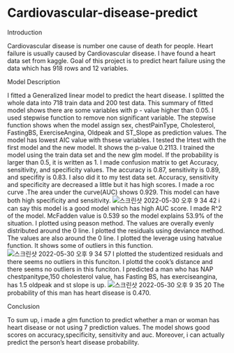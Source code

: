 # Cardiovascular-disease-predict

Introduction

Cardiovascular disease is number one cause of death for people. Heart failure is usually caused by Cardiovascular disease. 
I have found a heart data set from kaggle. Goal of this project is to predict heart failure using the data which has 918 rows and 12 variables.

Model Description

I fitted a Generalized linear model to predict the heart disease. I splitted the whole data into 718 train data and 200 test data.
This summary of fitted model shows there are some variables with p - value higher than 0.05.
I used stepwise function to remove non significant variable. The stepwise function shows when the model assign sex, chestPainType, Cholesterol, 
FastingBS, ExerciseAngina, Oldpeak and ST_Slope as prediction values.
The model has lowest AIC value with thsese variables.
I tested the lrtest with the first model and the new model. It shows the p-value 0.2113.
I trained the model using the train data set and the new glm model. If the probability is larger than 0.5, it is written as 1. 
I made confusion matrix to get Accuracy, sensitivity, and specificity values. The accuracy is 0.87, sensitivity is 0.89, and specifity is 0.83.
I also did it to my test data set. Accuracy, sensitivity and specificity are decreased a little but it has high scores.
I made a roc curve .The area under the curve(AUC) shows 0.929. This model can have both high specificity and sensitivity. 
![스크린샷 2022-05-30 오후 9 34 42](https://user-images.githubusercontent.com/41169144/171075792-a093943a-8969-41c4-86b9-27f928431fde.png)
i can say this model is a good model which has high AUC score.
I made R^2 of the model. McFadden value is 0.539 so the model explains 53.9% of the situation.
I plotted using peason method. The values are overally evenly distributed around the 0 line.
I plotted the residuals using deviance method. The values are also around the 0 line.
I plotted the leverage using hatvalue function. It shows some of outliers in this function.
![스크린샷 2022-05-30 오후 9 34 57](https://user-images.githubusercontent.com/41169144/171075834-3bf387ea-dd96-4b75-92bc-f3f70378d7e2.png)
I plotted the studentized residuals and there seems no outliers in this funciton.
I plottd the cook’s distance and there seems no outliers in this funciton.
I predicted a man who has NAP chestpanitype,150 cholesterol value, has Fasting BS, has exerciseangina, has 1.5 oldpeak and st slope is up. 
![스크린샷 2022-05-30 오후 9 35 20](https://user-images.githubusercontent.com/41169144/171075854-e4d8fe27-dfa1-4ad5-a5ed-16b60672ef25.png)
The probability of this man has heart disease is 0.470.

Conclusion

To sum up, i made a glm function to predict whether a man or woman has heart disease or not using 7 prediction values. 
The model shows good scores on accuracy,specificity, sensitivity and auc.
Moreover, i can actually predict the person’s heart disease probability.
